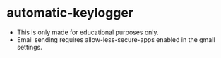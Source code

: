 # automatic-keylogger

- This is only made for educational purposes only.
- Email sending requires allow-less-secure-apps enabled in the gmail settings. 
